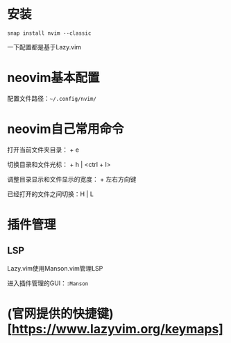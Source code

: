 # 安装
```shell
snap install nvim --classic
```



一下配置都是基于Lazy.vim

# neovim基本配置

配置文件路径：`~/.config/nvim/`

# neovim自己常用命令

打开当前文件夹目录：<space> + e

切换目录和文件光标：<ctrl> + h | <ctrl + l>

调整目录显示和文件显示的宽度：<ctrl> + 左右方向键

已经打开的文件之间切换：H | L


# 插件管理

## LSP

Lazy.vim使用Manson.vim管理LSP

进入插件管理的GUI：`:Manson`


# (官网提供的快捷键)[https://www.lazyvim.org/keymaps]
